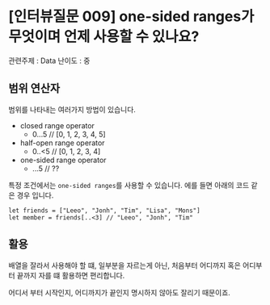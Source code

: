 # [인터뷰질문 009] one-sided ranges가 무엇이며 언제 사용할 수 있나요?

관련주제 : Data
난이도 : 중

## 범위 연산자
범위를 나타내는 여러가지 방법이 있습니다.
- closed range operator
  - 0...5 // [0, 1, 2, 3, 4, 5]
- half-open range operator
  - 0..<5 // [0, 1, 2, 3, 4]
- one-sided range operator
  - ...5 // ??

특정 조건에서는 `one-sided ranges`를 사용할 수 있습니다. 에를 들면 아래의 코드 같은 경우 입니다.

```
let friends = ["Leeo", "Jonh", "Tim", "Lisa", "Mons"]
let member = friends[..<3] // "Leeo", "Jonh", "Tim"
```

## 활용
배열을 잘라서 사용해야 할 떄, 일부분을 자르는게 아닌, 처음부터 어디까지 혹은 어디부터 끝까지 자를 떄 활용하면 편리합니다.

어디서 부터 시작인지, 어디까지가 끝인지 명시하지 않아도 잘리기 때문이죠.

